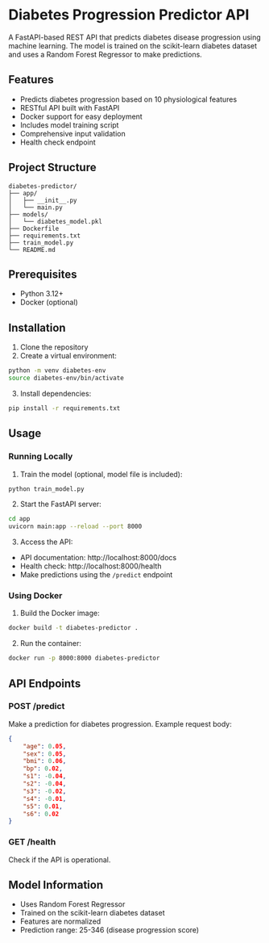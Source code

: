 # Diabetes Progression Predictor API

A FastAPI-based REST API that predicts diabetes disease progression using machine learning. The model is trained on the scikit-learn diabetes dataset and uses a Random Forest Regressor to make predictions.

## Features

- Predicts diabetes progression based on 10 physiological features
- RESTful API built with FastAPI
- Docker support for easy deployment
- Includes model training script
- Comprehensive input validation
- Health check endpoint

## Project Structure

```
diabetes-predictor/
├── app/
│   ├── __init__.py
│   └── main.py
├── models/
│   └── diabetes_model.pkl
├── Dockerfile
├── requirements.txt
├── train_model.py
└── README.md
```

## Prerequisites

- Python 3.12+
- Docker (optional)

## Installation

1. Clone the repository
2. Create a virtual environment:
```bash
python -m venv diabetes-env
source diabetes-env/bin/activate
```

3. Install dependencies:
```bash
pip install -r requirements.txt
```

## Usage

### Running Locally

1. Train the model (optional, model file is included):
```bash
python train_model.py
```

2. Start the FastAPI server:
```bash
cd app
uvicorn main:app --reload --port 8000
```

3. Access the API:
- API documentation: http://localhost:8000/docs
- Health check: http://localhost:8000/health
- Make predictions using the `/predict` endpoint

### Using Docker

1. Build the Docker image:
```bash
docker build -t diabetes-predictor .
```

2. Run the container:
```bash
docker run -p 8000:8000 diabetes-predictor
```

## API Endpoints

### POST /predict

Make a prediction for diabetes progression. Example request body:

```json
{
    "age": 0.05,
    "sex": 0.05,
    "bmi": 0.06,
    "bp": 0.02,
    "s1": -0.04,
    "s2": -0.04,
    "s3": -0.02,
    "s4": -0.01,
    "s5": 0.01,
    "s6": 0.02
}
```

### GET /health

Check if the API is operational.

## Model Information

- Uses Random Forest Regressor
- Trained on the scikit-learn diabetes dataset
- Features are normalized
- Prediction range: 25-346 (disease progression score)
